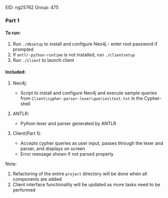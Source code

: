 EID: ng25762
Group: 475
### Part 1 ###

#### To run: ####

1. Run `./dbsetup` to install and configure Neo4j - enter root password if prompted
2. If `antlr-python-runtime` is not installed, run `./clientsetup`
3. Run `./client` to launch client

#### Included: ####
1. Neo4j:
    * Script to install and configure Neo4j and execute sample queries from `Client\cypher-parser-lexer\queries\test.txt` in the Cypher-shell

2. ANTLR:
    * Python lexer and parser generated by ANTLR

3. Client(Part 1):
    * Accepts cypher queries as user input, passes through the lexer and parser, and displays on screen
    * Error message shown if not parsed properly

Note: 
1. Refactoring of the entire `project` directory will be done when all components are added
2. Client interface functionality will be updated as more tasks need to be performed